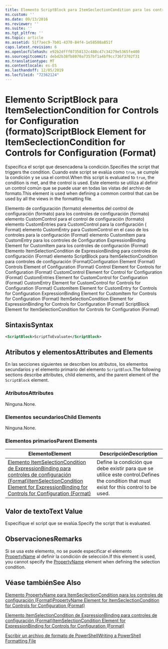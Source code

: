 ```yaml
---
title: Elemento ScriptBlock para ItemSeclectionCondition para los controles de configuración (Format) | Microsoft Docs
ms.custom: ''
ms.date: 09/13/2016
ms.reviewer: ''
ms.suite: ''
ms.tgt_pltfrm: ''
ms.topic: article
ms.assetid: 51f7aec9-7b01-4370-84f4-1e58508a851f
caps.latest.revision: 6
ms.openlocfilehash: e92b2dfff07358132c480c47c34279e5365fe400
ms.sourcegitcommit: debd2b38fb8070a7357bf1a4bf9cc736f3702f31
ms.translationtype: MT
ms.contentlocale: es-ES
ms.lasthandoff: 12/05/2019
ms.locfileid: "72362124"
---
```

# <a name="scriptblock-element-for-itemseclectioncondition-for-controls-for-configuration-format"></a><span data-ttu-id="fa0ed-102">Elemento ScriptBlock para ItemSelectionCondition for Controls for Configuration (formato)</span><span class="sxs-lookup"><span data-stu-id="fa0ed-102">ScriptBlock Element for ItemSeclectionCondition for Controls for Configuration (Format)</span></span>

<span data-ttu-id="fa0ed-103">Especifica el script que desencadena la condición.</span><span class="sxs-lookup"><span data-stu-id="fa0ed-103">Specifies the script that triggers the condition.</span></span> <span data-ttu-id="fa0ed-104">Cuando este script se evalúa como `true`, se cumple la condición y se usa el control.</span><span class="sxs-lookup"><span data-stu-id="fa0ed-104">When this script is evaluated to `true`, the condition is met, and the control is used.</span></span> <span data-ttu-id="fa0ed-105">Este elemento se utiliza al definir un control común que se puede usar en todas las vistas del archivo de formato.</span><span class="sxs-lookup"><span data-stu-id="fa0ed-105">This element is used when defining a common control that can be used by all the views in the formatting file.</span></span>

<span data-ttu-id="fa0ed-106">Elemento de configuración (formato) elementos del control de configuración (formato) para los controles de configuración (formato) elemento CustomControl para el control de configuración (formato) elemento CustomEntries para CustomControl para la configuración ( Format) elemento CustomEntry para CustomControl en el caso de los controles para la configuración (Format) elemento CustomItem para CustomEntry para los controles de Configuration ExpressionBinding Element for CustomItem para los controles de configuración (Format) Elemento ItemSelectionCondition de ExpressionBinding para controles de configuración (Format) elemento ScriptBlock para ItemSelectionCondition para controles de configuración (Format)</span><span class="sxs-lookup"><span data-stu-id="fa0ed-106">Configuration Element (Format) Controls Element of Configuration (Format) Control Element for Controls for Configuration (Format) CustomControl Element for Control for Configuration (Format) CustomEntries Element for CustomControl for Configuration (Format) CustomEntry Element for CustomControl for Controls for Configuration (Format) CustomItem Element for CustomEntry for Controls for Configuration ExpressionBinding Element for CustomItem for Controls for Configuration (Format) ItemSelectionCondition Element for ExpressionBinding for Controls for Configuration (Format) ScriptBlock Element for ItemSelectionCondition for Controls for Configuration (Format)</span></span>

## <a name="syntax"></a><span data-ttu-id="fa0ed-107">Sintaxis</span><span class="sxs-lookup"><span data-stu-id="fa0ed-107">Syntax</span></span>

```xml
<ScriptBlock>ScriptToEvaluate</ScriptBlock>
```

## <a name="attributes-and-elements"></a><span data-ttu-id="fa0ed-108">Atributos y elementos</span><span class="sxs-lookup"><span data-stu-id="fa0ed-108">Attributes and Elements</span></span>

<span data-ttu-id="fa0ed-109">En las secciones siguientes se describen los atributos, los elementos secundarios y el elemento primario del elemento `ScriptBlock`.</span><span class="sxs-lookup"><span data-stu-id="fa0ed-109">The following sections describe attributes, child elements, and the parent element of the `ScriptBlock` element.</span></span>

### <a name="attributes"></a><span data-ttu-id="fa0ed-110">Atributos</span><span class="sxs-lookup"><span data-stu-id="fa0ed-110">Attributes</span></span>

<span data-ttu-id="fa0ed-111">Ninguna.</span><span class="sxs-lookup"><span data-stu-id="fa0ed-111">None.</span></span>

### <a name="child-elements"></a><span data-ttu-id="fa0ed-112">Elementos secundarios</span><span class="sxs-lookup"><span data-stu-id="fa0ed-112">Child Elements</span></span>

<span data-ttu-id="fa0ed-113">Ninguna.</span><span class="sxs-lookup"><span data-stu-id="fa0ed-113">None.</span></span>

### <a name="parent-elements"></a><span data-ttu-id="fa0ed-114">Elementos primarios</span><span class="sxs-lookup"><span data-stu-id="fa0ed-114">Parent Elements</span></span>

|<span data-ttu-id="fa0ed-115">Elemento</span><span class="sxs-lookup"><span data-stu-id="fa0ed-115">Element</span></span>|<span data-ttu-id="fa0ed-116">Descripción</span><span class="sxs-lookup"><span data-stu-id="fa0ed-116">Description</span></span>|
|-------------|-----------------|
|[<span data-ttu-id="fa0ed-117">Elemento ItemSelectionCondition de ExpressionBinding para controles de configuración (Format)</span><span class="sxs-lookup"><span data-stu-id="fa0ed-117">ItemSelectionCondition Element for ExpressionBinding for Controls for Configuration (Format)</span></span>](./itemselectioncondition-element-for-expressionbinding-for-controls-for-configuration-format.md)|<span data-ttu-id="fa0ed-118">Define la condición que debe existir para que se utilice este control.</span><span class="sxs-lookup"><span data-stu-id="fa0ed-118">Defines the condition that must exist for this control to be used.</span></span>|

## <a name="text-value"></a><span data-ttu-id="fa0ed-119">Valor de texto</span><span class="sxs-lookup"><span data-stu-id="fa0ed-119">Text Value</span></span>

<span data-ttu-id="fa0ed-120">Especifique el script que se evalúa.</span><span class="sxs-lookup"><span data-stu-id="fa0ed-120">Specify the script that is evaluated.</span></span>

## <a name="remarks"></a><span data-ttu-id="fa0ed-121">Observaciones</span><span class="sxs-lookup"><span data-stu-id="fa0ed-121">Remarks</span></span>

<span data-ttu-id="fa0ed-122">Si se usa este elemento, no se puede especificar el elemento [PropertyName](./propertyname-element-for-itemseclectioncondition-for-controls-for-configuration-format.md) al definir la condición de selección.</span><span class="sxs-lookup"><span data-stu-id="fa0ed-122">If this element is used, you cannot specify the [PropertyName](./propertyname-element-for-itemseclectioncondition-for-controls-for-configuration-format.md) element when defining the selection condition.</span></span>

## <a name="see-also"></a><span data-ttu-id="fa0ed-123">Véase también</span><span class="sxs-lookup"><span data-stu-id="fa0ed-123">See Also</span></span>

[<span data-ttu-id="fa0ed-124">Elemento PropertyName para ItemSeclectionCondition para los controles de configuración (Format)</span><span class="sxs-lookup"><span data-stu-id="fa0ed-124">PropertyName Element for ItemSeclectionCondition for Controls for Configuration (Format)</span></span>](./propertyname-element-for-itemseclectioncondition-for-controls-for-configuration-format.md)

[<span data-ttu-id="fa0ed-125">Elemento ItemSelectionCondition de ExpressionBinding para controles de configuración (Format)</span><span class="sxs-lookup"><span data-stu-id="fa0ed-125">ItemSelectionCondition Element for ExpressionBinding for Controls for Configuration (Format)</span></span>](./itemselectioncondition-element-for-expressionbinding-for-controls-for-configuration-format.md)

[<span data-ttu-id="fa0ed-126">Escribir un archivo de formato de PowerShell</span><span class="sxs-lookup"><span data-stu-id="fa0ed-126">Writing a PowerShell Formatting File</span></span>](./writing-a-powershell-formatting-file.md)
